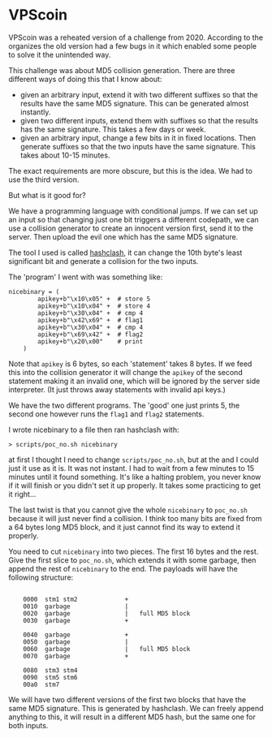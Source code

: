 
# VPScoin

VPScoin was a reheated version of a challenge from 2020. According to the organizes the old version had a few bugs in it which enabled some people to solve it the unintended way.

This challenge was about MD5 collision generation. There are three different ways of doing this that I know about:

- given an arbitrary input, extend it with two different suffixes so that the results have the same MD5 signature. This can be generated almost instantly.
- given two different inputs, extend them with suffixes so that the results has the same signature. This takes a few days or week.
- given an arbitrary input, change a few bits in it in fixed locations. Then generate suffixes so that the two inputs have the same signature. This takes about 10-15 minutes.

The exact requirements are more obscure, but this is the idea. We had to use the third version. 

But what is it good for? 

We have a programming language with conditional jumps. If we can set up an input so that changing just one bit triggers a different codepath, we can use a collision generator to create an innocent version first, send it to the server. Then upload the evil one which has the same MD5 signature.

The tool I used is called [hashclash](https://github.com/cr-marcstevens/hashclash), it can change the 10th byte's least significant bit and generate a collision for the two inputs.

The 'program' I went with was something like:

```
nicebinary = (
        apikey+b"\x10\x05" +  # store 5
        apikey+b"\x10\x04" +  # store 4
        apikey+b"\x30\x04" +  # cmp 4
        apikey+b"\x42\x69" +  # flag1
        apikey+b"\x30\x04" +  # cmp 4
        apikey+b"\x69\x42" +  # flag2
        apikey+b"\x20\x00"    # print
    )
```

Note that `apikey` is 6 bytes, so each 'statement' takes 8 bytes. If we feed this into the collision generator it will change the `apikey` of the second statement making it an invalid one, which will be ignored by the server side interpreter. (It just throws away statements with invalid api keys.)

We have the two different programs. The 'good' one just prints 5, the second one however runs the `flag1` and `flag2` statements.
 
I wrote nicebinary to a file then ran hashclash with:

```
> scripts/poc_no.sh nicebinary
```

at first I thought I need to change `scripts/poc_no.sh`, but at the and I could just it use as it is. It was not instant. I had to wait from a few minutes to 15 minutes until it found something. It's like a halting problem, you never know if it will finish or you didn't set it up properly. It takes some practicing to get it right...

The last twist is that you cannot give the whole `nicebinary` to `poc_no.sh` because it will just never find a collision. I think too many bits are fixed from a 64 bytes long MD5 block, and it just cannot find its way to extend it properly. 

You need to cut `nicebinary` into two pieces. The first 16 bytes and the rest. Give the first slice to `poc_no.sh`, which extends it with some garbage, then append the rest of `nicebinary` to the end. The payloads will have the following structure:

```
     
    0000  stm1 stm2             +
    0010  garbage               |
    0020  garbage               |   full MD5 block
    0030  garbage               +

    0040  garbage               +
    0050  garbage               | 
    0060  garbage               |   full MD5 block
    0070  garbage               +

    0080  stm3 stm4             
    0090  stm5 stm6             
    00a0  stm7                  

```

We will have two different versions of the first two blocks that have the same MD5 signature. This is generated by hashclash. We can freely append anything to this, it will result in a different MD5 hash, but the same one for both inputs.
